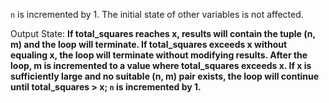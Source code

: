 `n` is incremented by 1. The initial state of other variables is not affected.

Output State: **If total_squares reaches x, results will contain the tuple (n, m) and the loop will terminate. If total_squares exceeds x without equaling x, the loop will terminate without modifying results. After the loop, m is incremented to a value where total_squares exceeds x. If x is sufficiently large and no suitable (n, m) pair exists, the loop will continue until total_squares > x; `n` is incremented by 1.**